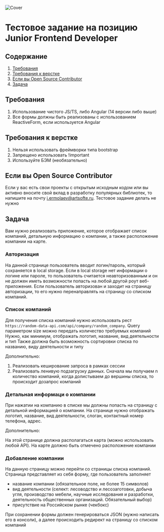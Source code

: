 ![Cover](https://user-images.githubusercontent.com/57585370/209634490-bb2b956e-f0eb-49c8-99aa-d08182b4f29a.jpg)

# Тестовое задание на позицию Junior Frontend Developer

## Содержание
1. [Требования](#requirements)
2. [Требования к верстке](#requirements-html)
3. [Если вы Open Source Contributor](#opensource)
4. [Задача](#task)

## Требования <a name="requirements">
1. Использование чистого JS/TS, либо Angular (14 версии либо выше)
2. Все формы должны быть реализованы с использованием ReactiveForm, если используется Angular

## Требования к верстке <a name="requirements-html">
1. Нельзя использовать фреймворки типа bootstrap
2. Запрещено использовать !important
3. Используйте БЭМ (необязательно)

## Если вы Open Source Contributor <a name="opensource">
Если у вас есть свои проекты с открытым исходным кодом или вы активно вносите свой вклад в разработку популярных библиотек, то 
напишите на почту i.ermolaev@artsofte.ru. Тестовое задание делать не нужно

## Задача <a name="task">
Вам нужно реализовать приложение, которое отображает список компаний, детальную информацию о компании, а также расположение компании на карте.

### Авторизация
На данной странице пользователь вводит логин/пароль, который сохраняется в local storage. Если в local storage нет информации о логине или пароле, то пользователь считается неавторизованным и он не должен иметь возможности попасть на любой другой роут веб-приложения. Если пользователь авторизован и заходит на страницу авторизации, то его нужно перенаправлять на страницу со списком компаний.

### Список компаний
Для получения списка компаний нужно использовать рест `https://random-data-api.com/api/company/random_company`. Query параметром size можно передать количество требуемых компаний
Нужно, как минимум, отображать логотип, название, вид деятельности и тип
Также должна быть возможность сортировки списка по названию, виду деятельности и типу
  
Дополнительно:
  
1. Реализовать кеширование запроса в рамках сессии
2. Реализовать ленивую подзагрузку данных. Сначала мы получаем n количество компаний, когда долистываем до вершины списка, то происходит дозапрос компаний

### Детальная информаци о компании
При нажатии на компанию в списке мы должны попасть на страницу с детальной информацией о компании. На странице нужно отображать логотип, название, вид деятельности, слоган, контактный номер телефона, адрес.
  
Дополнительно:
  
На этой странице должна располагаться карта (можно использовать любой API). На карте должно быть отмечено расположение компании

### Добавление компании
На данную страницу можно перейти со страницы списка компаний. Страница представляет из себя форму, где пользователь заполняет
- название компании (обязательное поле, не более 15 символов)
- вид деятельности (селект: лесоводство и лесозаготовки, добыча угля, производство мебели, научные исследования и разработки, деятельность общественных организаций. Обязательный выбор)
- присутствие на Российском рынке (чекбокс)
  
При сохранении формы должен генерироваться JSON (нужно написать его в консоли), а далее происходить редирект на страницу со списком компаний



